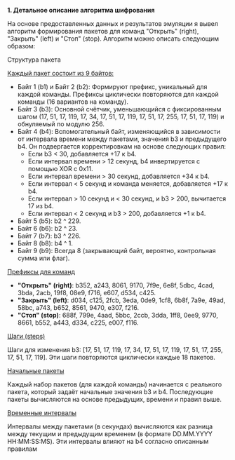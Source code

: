 **1. Детальное описание алгоритма шифрования**

На основе предоставленных данных и результатов эмуляции я вывел алгоритм формирования пакетов для команд "Открыть" (right), "Закрыть" (left) и "Стоп" (stop). Алгоритм можно описать следующим образом:

Структура пакета

<ins> Каждый пакет состоит из 9 байтов: </ins>

* Байт 1 (b1) и Байт 2 (b2): Формируют префикс, уникальный для каждой команды. Префиксы циклически повторяются для каждой команды (16 вариантов на команду).
* Байт 3 (b3): Основной счётчик, уменьшающийся с фиксированным шагом (17, 51, 17, 119, 17, 34, 17, 51, 17, 119, 17, 51, 17, 255, 17, 51, 17, 119) и обнуляемый по модулю 256.
* Байт 4 (b4): Вспомогательный байт, изменяющийся в зависимости от интервала времени между пакетами, значения b3 и предыдущего b4. Он подвергается корректировкам на основе следующих правил:
  * Если b3 < 30, добавляется +17 к b4.
  * Если интервал времени > 12 секунд, b4 инвертируется с помощью XOR с 0x11.
  * Если интервал времени > 30 секунд, добавляется +34 к b4.
  * Если интервал < 5 секунд и команда меняется, добавляется +17 к b4.
  * Если интервал > 10 секунд и < 30 секунд, и b3 > 200, вычитается 17 из b4.
  * Если интервал < 2 секунд и b3 > 200, добавляется +1 к b4.
* Байт 5 (b5): b2 ^ 229.
* Байт 6 (b6): b2 ^ 23.
* Байт 7 (b7): b3 ^ 226.
* Байт 8 (b8): b4 ^ 1.
* Байт 9 (b9): Всегда 8 (закрывающий байт, вероятно, контрольная сумма или флаг).

<ins> Префиксы для команд </ins>
* **"Открыть" (right)**: b352, a243, 8061, 9170, 7f9e, 6e8f, 5dbc, 4cad, 3bda, 2acb, 19f8, 08e9, f716, e607, d534, c425.
* **"Закрыть" (left)**: d034, c125, 2fcb, 3eda, 0de9, 1cf8, 6b8f, 7a9e, 49ad, 58bc, a743, b652, 8561, 9470, e307, f216.
* **"Стоп" (stop)**: 688f, 799e, 4aad, 5bbc, 2ccb, 3dda, 1ff8, 0ee9, 9770, 8661, b552, a443, d334, c225, e007, f116.

<ins> Шаги (steps) </ins> 

Шаги для изменения b3: [17, 51, 17, 119, 17, 34, 17, 51, 17, 119, 17, 51, 17, 255, 17, 51, 17, 119]. Эти шаги повторяются циклически каждые 18 пакетов.

<ins> Начальные пакеты </ins> 

Каждый набор пакетов (для каждой команды) начинается с реального пакета, который задаёт начальные значения b3 и b4. Последующие пакеты вычисляются на основе предыдущих, времени и правил выше.

<ins> Временные интервалы </ins> 

Интервалы между пакетами (в секундах) вычисляются как разница между текущим и предыдущим временем (в формате DD.MM.YYYY HH:MM:SS:MS). Эти интервалы влияют на b4 согласно описанным правилам
